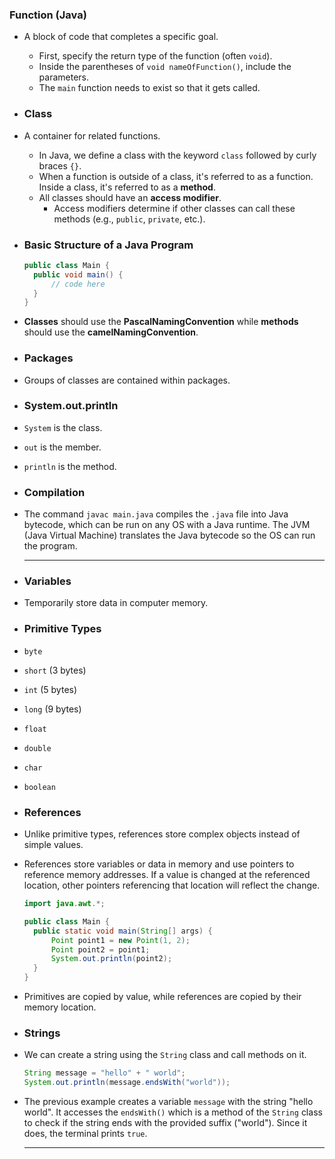### Function (Java)
- A block of code that completes a specific goal.
	- First, specify the return type of the function (often `void`).
	- Inside the parentheses of `void nameOfFunction()`, include the parameters.
	- The `main` function needs to exist so that it gets called.
- ### Class
- A container for related functions.
	- In Java, we define a class with the keyword `class` followed by curly braces `{}`.
	- When a function is outside of a class, it's referred to as a function. Inside a class, it's referred to as a **method**.
	- All classes should have an **access modifier**.
		- Access modifiers determine if other classes can call these methods (e.g., `public`, `private`, etc.).
- ### Basic Structure of a Java Program
  ```java
  public class Main {
    public void main() {
        // code here
    }
  }
  ```
- **Classes** should use the **PascalNamingConvention** while **methods** should use the **camelNamingConvention**.
- ### Packages
- Groups of classes are contained within packages.
- ### System.out.println
- `System` is the class.
- `out` is the member.
- `println` is the method.
- ### Compilation
- The command `javac main.java` compiles the `.java` file into Java bytecode, which can be run on any OS with a Java runtime. The JVM (Java Virtual Machine) translates the Java bytecode so the OS can run the program.
  
  ---
- ### Variables
- Temporarily store data in computer memory.
- ### Primitive Types
- `byte`
- `short` (3 bytes)
- `int` (5 bytes)
- `long` (9 bytes)
- `float`
- `double`
- `char`
- `boolean`
- ### References
- Unlike primitive types, references store complex objects instead of simple values.
- References store variables or data in memory and use pointers to reference memory addresses. If a value is changed at the referenced location, other pointers referencing that location will reflect the change.
  
  ```java
  import java.awt.*;
  
  public class Main {
    public static void main(String[] args) {
        Point point1 = new Point(1, 2);
        Point point2 = point1;
        System.out.println(point2);
    }
  }
  ```
- Primitives are copied by value, while references are copied by their memory location.
- ### Strings
- We can create a string using the `String` class and call methods on it.
  
  ```java
  String message = "hello" + " world";
  System.out.println(message.endsWith("world"));
  ```
- The previous example creates a variable `message` with the string "hello world". It accesses the `endsWith()` which is a  method of the `String` class to check if the string ends with the provided suffix ("world"). Since it does, the terminal prints `true`.
  
  ---